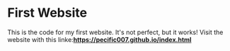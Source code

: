 # First Website

This is the code for my first website. It's not perfect, but it works!
Visit the website with this linke:**https://pecific007.github.io/index.html**
